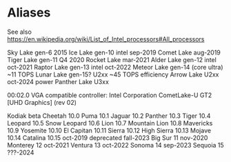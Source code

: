 # Aliases

See also https://en.wikipedia.org/wiki/List_of_Intel_processors#All_processors

Sky Lake        gen-6                   2015
Ice Lake        gen-10 intel       sep-2019
Comet Lake                         aug-2019
Tiger Lake      gen-11                   Q4 2020
Rocket Lake                        mar-2021
Alder Lake      gen-12 intel       oct-2021
Raptor Lake     gen-13 intel       oct-2022
Meteor Lake     gen-14 (core ultra)            ~11 TOPS
Lunar Lake      gen-15? U2xx                   ~45 TOPS   efficiency
Arrow Lake      U2xx               oct-2024               power
Panther Lake    U3xx

00:02.0 VGA compatible controller: Intel Corporation CometLake-U GT2 [UHD Graphics] (rev 02)


Kodiak          beta
Cheetah         10.0
Puma            10.1
Jaguar          10.2
Panther         10.3
Tiger           10.4
Leopard         10.5
Snow Leopard    10.6
Lion            10.7
Mountain Lion   10.8
Mavericks       10.9
Yosemite        10.10
El Capitan      10.11
Sierra          10.12
High Sierra     10.13
Mojave          10.14
Catalina        10.15              oct-2019    deprecated fall-2023
Big Sur         11                 nov-2020
Monterey        12                 oct-2021
Ventura         13                 oct-2022
Sonoma          14                 sep-2023
Sequoia         15                 ???-2024
